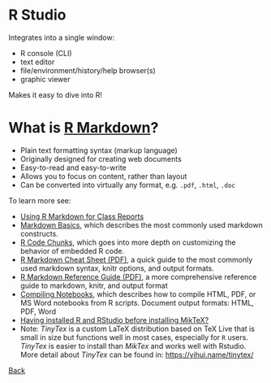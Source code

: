  # R Studio
 
   Integrates into a single window:
 -   R console (CLI)
 -  text editor
 -    file/environment/history/help browser(s)
 -    graphic viewer
 
  Makes it easy to dive into R!

# What is [R Markdown](http://rmarkdown.rstudio.com/)?

+  Plain text formatting syntax (markup language)
+ Originally designed for creating web documents
+  Easy-to-read and easy-to-write
+ Allows you to focus on content, rather than layout
+ Can be converted into virtually any format, e.g. `.pdf`, `.html`, `.doc`



 To learn more see:
 
- [Using R Markdown for Class Reports](http://www.stat.cmu.edu/~cshalizi/rmarkdown/)
- [Markdown Basics](https://markdown-guide.readthedocs.io/en/latest/basics.html), which describes the most commonly used markdown constructs.
- [R Code Chunks](https://rmarkdown.rstudio.com/lesson-3.html), which goes into more depth on customizing the behavior of embedded R code.
- [R Markdown Cheat Sheet (PDF)](https://www.rstudio.com/wp-content/uploads/2015/02/rmarkdown-cheatsheet.pdf), a quick guide to the most commonly used markdown syntax, knitr options, and output formats.
- [R Markdown Reference Guide (PDF)](https://www.rstudio.com/wp-content/uploads/2015/03/rmarkdown-reference.pdf), a more comprehensive reference guide to markdown, knitr, and output format 
- [Compiling Notebooks](https://support.rstudio.com/hc/en-us/articles/200552276-Creating-Notebooks-from-R-Scripts), which describes how to compile HTML, PDF, or MS Word notebooks from R scripts.
Document output formats: HTML, PDF, Word
- [Having installed R and RStudio before installing MikTeX?](https://medium.com/@sorenlind/create-pdf-reports-using-r-r-markdown-latex-and-knitr-on-windows-10-952b0c48bfa9)
- Note:  *TinyTex* is a custom LaTeX distribution based on TeX Live that is small in size but functions well in most cases, especially for `R` users.  *TinyTex* is easier to install than *MikTex* and works well with Rstudio. More detail about *TinyTex* can be found in: https://yihui.name/tinytex/  


[Back](https://github.com/younghhk/STAT_COMP/)
